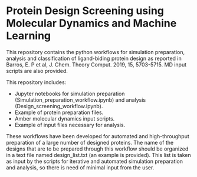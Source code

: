 # Protein Design Screening using Molecular Dynamics and Machine Learning
This repository contains the python workflows for simulation preparation, analysis and classification of ligand-biding protein design as reported in Barros, E. P et al, J. Chem. Theory Comput. 2019, 15, 5703-5715. MD input scripts are also provided.

This repository includes:
- Jupyter notebooks for simulation preparation (Simulation_preparation_workflow.ipynb) and analysis (Design_screening_workflow.ipynb).
- Example of protein preparation files.
- Amber molecular dynamics input scripts.
- Example of input files necessary for analysis.

These workflows have been developed for automated and high-throughput preparation of a large number of designed proteins. The name of the designs that are to be prepared through this workflow should be organized in a text file named design_list.txt (an example is provided). This list is taken as input by the scripts for iterative and automated simulation preparation and analysis, so there is need of minimal input from the user.


